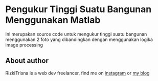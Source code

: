 <h1>Pengukur Tinggi Suatu Bangunan Menggunakan Matlab</h1>
Ini merupakan source code untuk mengukur tinggi suatu bangunan menggunakan 2 foto yang dibandingkan dengan menggunakan logika image processing

<h2>About author</h2>
RizkiTrisna is a web dev freelancer, find me on <a href="https://www.instagram.com/rizkitrisna.ra">instagram</a> or <a href="http://ikitekno.com/">my blog</a>
